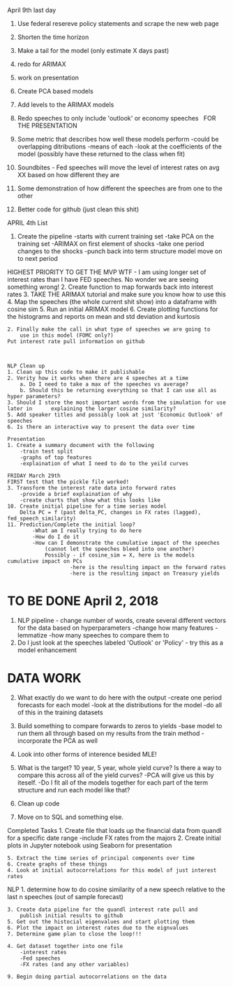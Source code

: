 
April 9th last day
1. Use federal resereve policy statements and scrape the new web page
2. Shorten the time horizon
3. Make a tail for the model (only estimate X days past)
4. redo for ARIMAX
5. work on presentation



1. Create PCA based models                                                               
2. Add levels to the ARIMAX models
3. Redo speeches to only include 'outlook' or economy speeches
 
FOR THE PRESENTATION 
1. Some metric that describes how well these models perform
    -could be overlapping ditributions
    -means of each
    -look at the coefficients of the model (possibly have these returned to the class when fit)
2. Soundbites - Fed speeches will move the level of interest rates on avg XX based on how different they are
3. Some demonstration of how different the speeches are from one to the other
4. Better code for github (just clean this shit)

APRIL 4th List
1. Create the pipeline
    -starts with current training set
    -take PCA on the training set
    -ARIMAX on first element of shocks
    -take one period changes to the shocks
    -punch back into term structure model
    move on to next period



HIGHEST PRIORITY TO GET THE MVP
WTF - I am using longer set of interest rates than I have FED speeches. No wonder we are seeing something wrong!
2. Create function to map forwards back into interest rates
3. TAKE THE ARIMAX tutorial and make sure you know how to use this
4. Map the speeches (the whole current shit show) into a dataframe with cosine sim
5. Run an initial ARIMAX model
6. Create plotting functions for the histograms and reports on mean and std deviation and kurtosis


    2. Finally make the call in what type of speeches we are going to
        use in this model (FOMC only?)
    Put interest rate pull information on github



    NLP Clean up
    1. Clean up this code to make it publishable
    2. Verity how it works when there are 4 speeches at a time
        a. Do I need to take a max of the speeches vs average?
        b. Should this be returning everything so that I can use all as hyper parameters?
    3. Should I store the most important words from the simulation for use later in      explaining the larger cosine similarity?
    5. Add speaker titles and possibly look at just 'Economic Outlook' of speeches
    6. Is there an interactive way to present the data over time

    Presentation
    1. Create a summary document with the following
        -train test split
        -graphs of top features
        -explaination of what I need to do to the yeild curves

    FRIDAY March 29th
    FIRST test that the pickle file worked!
    3. Transform the interest rate data into forward rates
        -provide a brief explaination of why
        -create charts that show what this looks like
    10. Create initial pipeline for a time series model
        Delta PC = f (past delta_PC, changes in FX rates (lagged), fed_speech_similarity)
    11. Prediction/Complete the initial loop?
            -What am I really trying to do here
            -How do I do it
            -How can I demonstrate the cumulative impact of the speeches
                (cannot let the speeches bleed into one another)
                Possibly - if cosine_sim = X, here is the models cumulative impact on PCs
                        -here is the resulting impact on the forward rates
                        -here is the resulting impact on Treasury yields

# TO BE DONE April 2, 2018
1. NLP pipeline - change number of words, create several different vectors for the data based on hyperparameters
    -change how many features
    -lemmatize
    -how many speeches to compare them to
2. Do I just look at the speeches labeled 'Outlook' or 'Policy' - try this as a model enhancement

# DATA WORK

2. What exactly do we want to do here with the output
    -create one period forecasts for each model
    -look at the distributions for the model
    -do all of this in the training datasets

3. Build something to compare forwards to zeros to yields
    -base model to run them all through based on my results from the train method
    -incorporate the PCA as well

4. Look into other forms of interence besided MLE!

5. What is the target? 10 year, 5 year, whole yield curve?
    Is there a way to compare this across all of the yield curves?
        -PCA will give us this by iteself.
        -Do I fit all of the models together for each part of the term structure and run each model like that?

6. Clean up code
7. Move on to SQL and something else.





Completed Tasks
    1. Create file that loads up the financial data from quandl for a specific date range
        -include FX rates from the majors
    2. Create initial plots in Jupyter notebook using Seaborn for presentation

    5. Extract the time series of principal components over time
    6. Create graphs of these things
    4. Look at initial autocorrelations for this model of just interest rates

NLP
    1. determine how to do cosine similarity of a new speech relative
        to the last n speeches (out of sample forecast)


    3. Create data pipeline for the quandl interest rate pull and
        publish initial results to github
    5. Get out the histocial eigenvalues and start plotting them
    6. Plot the impact on interest rates due to the eignvalues
    7. Determine game plan to close the loop!!!

    4. Get dataset together into one file
        -interest rates
        -Fed speeches
        -FX rates (and any other variables)

    9. Begin doing partial autocorrelations on the data

